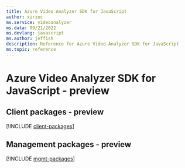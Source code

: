 ```yaml
---
title: Azure Video Analyzer SDK for JavaScript
author: xirzec
ms.service: videoanalyzer
ms.data: 09/21/2022
ms.devlang: javascript
ms.author: jeffish
description: Reference for Azure Video Analyzer SDK for JavaScript
ms.topic: reference
---
```

# Azure Video Analyzer SDK for JavaScript - preview

## Client packages - preview
[!INCLUDE [client-packages](video-analyzer-client-index.md)]
## Management packages - preview
[!INCLUDE [mgmt-packages](video-analyzer-mgmt-index.md)]